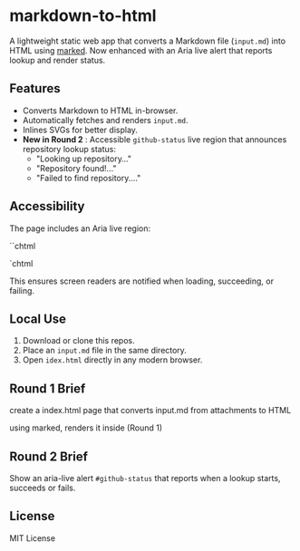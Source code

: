 # markdown-to-html

A lightweight static web app that converts a Markdown file (`input.md`) into HTML  using [marked](https://github.com/markedjs/marked).  Now enhanced with an Aria live alert that reports lookup and render status.

## Features

- Converts Markdown to HTML in-browser.
- Automatically fetches and renders `input.md`.
- Inlines SVGs for better display.
- **New in Round 2** : Accessible `github-status` live region that announces repository lookup status:
  - "Looking up repository…"
  - "Repository found!…"
  - "Failed to find repository.…"

## Accessibility

The page includes an Aria live region:

``chtml
<div id="github-status" aria-live="polite"></div>
`chtml

This ensures screen readers are notified when loading, succeeding, or failing.

## Local Use
1. Download or clone this repos.
2. Place an `input.md` file in the same directory.
3. Open `idex.html` directly in any modern browser.

## Round 1 Brief

create a index.html page that converts input.md from attachments to HTML 

using marked, renders it inside (Round 1) 

## Round 2 Brief

Show an aria-live alert `#github-status` that reports when a lookup starts, succeeds or fails.

## License

MIT License